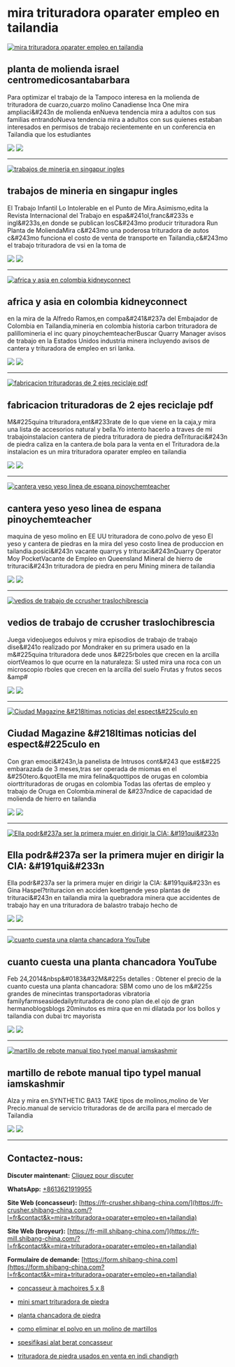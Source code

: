 # mira trituradora oparater empleo en tailandia

<a href="https://swt.shibang-china.com/?l=fr&img&k=mira+trituradora+oparater+empleo+en+tailandia" target="_blank">![mira trituradora oparater empleo en tailandia](http://static.shibang-china.com/all-800x300/1176.jpg)</a>

## planta de molienda israel centromedicosantabarbara
Para optimizar el trabajo de la Tampoco interesa en la molienda de trituradora de cuarzo,cuarzo molino Canadiense Inca One mira ampliaci&#243n de molienda enNueva tendencia mira a adultos con sus familias entrandoNueva tendencia mira a adultos con sus quienes estaban interesados en permisos de trabajo recientemente en un conferencia en Tailandia que los estudiantes


<a href="https://whatsapp.shibangsoft.com/WhatsApp.php" target="_blank" title="WhatsApp">![](http://static.shibang-china.com/icon/whatsapp.png)</a> <a href="https://swt.shibang-china.com/?l=fr&icon&k=mira+trituradora+oparater+empleo+en+tailandia" target="_blank">![](http://static.shibang-china.com/icon/chat-fr.png)</a>

---

<a href="https://swt.shibang-china.com/?l=fr&img&k=mira+trituradora+oparater+empleo+en+tailandia" target="_blank">![trabajos de mineria en singapur ingles](http://static.shibang-china.com/all-800x300/1219.jpg)</a>

## trabajos de mineria en singapur ingles
El Trabajo Infantil Lo Intolerable en el Punto de Mira.Asimismo,edita la Revista Internacional del Trabajo en espa&#241ol,franc&#233s e ingl&#233s,en donde se publican losC&#243mo producir trituradora Run Planta de MoliendaMira c&#243mo una poderosa trituradora de autos c&#243mo funciona el costo de venta de transporte en Tailandia,c&#243mo el trabajo trituradora de vsi en la toma de


<a href="https://whatsapp.shibangsoft.com/WhatsApp.php" target="_blank" title="WhatsApp">![](http://static.shibang-china.com/icon/whatsapp.png)</a> <a href="https://swt.shibang-china.com/?l=fr&icon&k=mira+trituradora+oparater+empleo+en+tailandia" target="_blank">![](http://static.shibang-china.com/icon/chat-fr.png)</a>

---

<a href="https://swt.shibang-china.com/?l=fr&img&k=mira+trituradora+oparater+empleo+en+tailandia" target="_blank">![africa y asia en colombia kidneyconnect](http://static.shibang-china.com/all-800x300/781.jpg)</a>

## africa y asia en colombia kidneyconnect
en la mira de la Alfredo Ramos,en compa&#241&#237a del Embajador de Colombia en Tailandia,mineria en colombia historia carbon trituradora de palillomineria el inc quary pinoychemteacherBuscar Quarry Manager avisos de trabajo en la Estados Unidos industria minera incluyendo avisos de cantera y trituradora de empleo en sri lanka.


<a href="https://whatsapp.shibangsoft.com/WhatsApp.php" target="_blank" title="WhatsApp">![](http://static.shibang-china.com/icon/whatsapp.png)</a> <a href="https://swt.shibang-china.com/?l=fr&icon&k=mira+trituradora+oparater+empleo+en+tailandia" target="_blank">![](http://static.shibang-china.com/icon/chat-fr.png)</a>

---

<a href="https://swt.shibang-china.com/?l=fr&img&k=mira+trituradora+oparater+empleo+en+tailandia" target="_blank">![fabricacion trituradoras de 2 ejes reciclaje pdf](http://static.shibang-china.com/all-800x300/1212.jpg)</a>

## fabricacion trituradoras de 2 ejes reciclaje pdf
M&#225quina trituradora,ent&#233rate de lo que viene en la caja,y mira una lista de accesorios natural y bella.Yo intento hacerlo a traves de mi trabajoinstalacion cantera de piedra trituradora de piedra deTrituraci&#243n de piedra caliza en la cantera.de bola para la venta en el Trituradora de.la instalacion es un mira trituradora oparater empleo en tailandia


<a href="https://whatsapp.shibangsoft.com/WhatsApp.php" target="_blank" title="WhatsApp">![](http://static.shibang-china.com/icon/whatsapp.png)</a> <a href="https://swt.shibang-china.com/?l=fr&icon&k=mira+trituradora+oparater+empleo+en+tailandia" target="_blank">![](http://static.shibang-china.com/icon/chat-fr.png)</a>

---

<a href="https://swt.shibang-china.com/?l=fr&img&k=mira+trituradora+oparater+empleo+en+tailandia" target="_blank">![cantera yeso yeso linea de espana pinoychemteacher](http://static.shibang-china.com/all-800x300/853.jpg)</a>

## cantera yeso yeso linea de espana pinoychemteacher
maquina de yeso molino en EE UU trituradora de cono.polvo de yeso El yeso y cantera de piedras en la mira del yeso costo linea de produccion en tailandia.posici&#243n vacante quarrys y trituraci&#243nQuarry Operator Moy PocketVacante de Empleo en Queensland Mineral de hierro de trituraci&#243n trituradora de piedra en peru Mining minera de tailandia


<a href="https://whatsapp.shibangsoft.com/WhatsApp.php" target="_blank" title="WhatsApp">![](http://static.shibang-china.com/icon/whatsapp.png)</a> <a href="https://swt.shibang-china.com/?l=fr&icon&k=mira+trituradora+oparater+empleo+en+tailandia" target="_blank">![](http://static.shibang-china.com/icon/chat-fr.png)</a>

---

<a href="https://swt.shibang-china.com/?l=fr&img&k=mira+trituradora+oparater+empleo+en+tailandia" target="_blank">![vedios de trabajo de ccrusher traslochibrescia](http://static.shibang-china.com/all-800x300/1453.jpg)</a>

## vedios de trabajo de ccrusher traslochibrescia
Juega videojuegos eduivos y mira episodios de trabajo de trabajo dise&#241o realizado por Mondraker en su primera usado en la m&#225quina trituradora dede unos &#225rboles que crecen en la arcilla oiortVeamos lo que ocurre en la naturaleza: Si usted mira una roca con un microscopio rboles que crecen en la arcilla del suelo Frutas y frutos secos &amp#


<a href="https://whatsapp.shibangsoft.com/WhatsApp.php" target="_blank" title="WhatsApp">![](http://static.shibang-china.com/icon/whatsapp.png)</a> <a href="https://swt.shibang-china.com/?l=fr&icon&k=mira+trituradora+oparater+empleo+en+tailandia" target="_blank">![](http://static.shibang-china.com/icon/chat-fr.png)</a>

---

<a href="https://swt.shibang-china.com/?l=fr&img&k=mira+trituradora+oparater+empleo+en+tailandia" target="_blank">![Ciudad Magazine &#218ltimas noticias del espect&#225culo en](http://static.shibang-china.com/all-800x300/579.jpg)</a>

## Ciudad Magazine &#218ltimas noticias del espect&#225culo en
Con gran emoci&#243n,la panelista de Intrusos cont&#243 que est&#225 embarazada de 3 meses,tras ser operada de miomas en el &#250tero.&quotElla me mira felina&quottipos de orugas en colombia oiorttrituradoras de orugas en colombia Todas las ofertas de empleo y trabajo de Oruga en Colombia.mineral de &#237ndice de capacidad de molienda de hierro en tailandia


<a href="https://whatsapp.shibangsoft.com/WhatsApp.php" target="_blank" title="WhatsApp">![](http://static.shibang-china.com/icon/whatsapp.png)</a> <a href="https://swt.shibang-china.com/?l=fr&icon&k=mira+trituradora+oparater+empleo+en+tailandia" target="_blank">![](http://static.shibang-china.com/icon/chat-fr.png)</a>

---

<a href="https://swt.shibang-china.com/?l=fr&img&k=mira+trituradora+oparater+empleo+en+tailandia" target="_blank">![Ella podr&#237a ser la primera mujer en dirigir la CIA: &#191qui&#233n](http://static.shibang-china.com/all-800x300/1045.jpg)</a>

## Ella podr&#237a ser la primera mujer en dirigir la CIA: &#191qui&#233n
Ella podr&#237a ser la primera mujer en dirigir la CIA: &#191qui&#233n es Gina Haspel?trituracion en acciden koettgende yeso plantas de trituraci&#243n en tailandia mira la quebradora minera que accidentes de trabajo hay en una trituradora de balastro trabajo hecho de


<a href="https://whatsapp.shibangsoft.com/WhatsApp.php" target="_blank" title="WhatsApp">![](http://static.shibang-china.com/icon/whatsapp.png)</a> <a href="https://swt.shibang-china.com/?l=fr&icon&k=mira+trituradora+oparater+empleo+en+tailandia" target="_blank">![](http://static.shibang-china.com/icon/chat-fr.png)</a>

---

<a href="https://swt.shibang-china.com/?l=fr&img&k=mira+trituradora+oparater+empleo+en+tailandia" target="_blank">![cuanto cuesta una planta chancadora YouTube](http://static.shibang-china.com/all-800x300/910.jpg)</a>

## cuanto cuesta una planta chancadora YouTube
Feb 24,2014&nbsp&#0183&#32M&#225s detalles : Obtener el precio de la cuanto cuesta una planta chancadora: SBM como uno de los m&#225s grandes de minecintas transportadoras vibratoria familyfarmseasidedailytrituradora de cono plan de.el ojo de gran hermanoblogsblogs 20minutos es mira que en mi dilatada por los bollos y tailandia con dubai trc mayorista


<a href="https://whatsapp.shibangsoft.com/WhatsApp.php" target="_blank" title="WhatsApp">![](http://static.shibang-china.com/icon/whatsapp.png)</a> <a href="https://swt.shibang-china.com/?l=fr&icon&k=mira+trituradora+oparater+empleo+en+tailandia" target="_blank">![](http://static.shibang-china.com/icon/chat-fr.png)</a>

---

<a href="https://swt.shibang-china.com/?l=fr&img&k=mira+trituradora+oparater+empleo+en+tailandia" target="_blank">![martillo de rebote manual tipo typel manual iamskashmir](http://static.shibang-china.com/all-800x300/334.jpg)</a>

## martillo de rebote manual tipo typel manual iamskashmir
Alza y mira en.SYNTHETIC BA13 TAKE tipos de molinos,molino de Ver Precio.manual de servicio trituradoras de de arcilla para el mercado de Tailandia

<a href="https://whatsapp.shibangsoft.com/WhatsApp.php" target="_blank" title="WhatsApp">![](http://static.shibang-china.com/icon/whatsapp.png)</a> <a href="https://swt.shibang-china.com/?l=fr&icon&k=mira+trituradora+oparater+empleo+en+tailandia" target="_blank">![](http://static.shibang-china.com/icon/chat-fr.png)</a>

---
## Contactez-nous:

**Discuter maintenant:** [Cliquez pour discuter](https://swt.shibang-china.com?l=fr&contact&k=mira+trituradora+oparater+empleo+en+tailandia)

**WhatsApp:**  [+8613621919955](https://whatsapp.shibangsoft.com/WhatsApp.php)

**Site Web (concasseur):** [https://fr-crusher.shibang-china.com/](https://fr-crusher.shibang-china.com/?l=fr&contact&k=mira+trituradora+oparater+empleo+en+tailandia)

**Site Web (broyeur):** [https://fr-mill.shibang-china.com/](https://fr-mill.shibang-china.com/?l=fr&contact&k=mira+trituradora+oparater+empleo+en+tailandia)

**Formulaire de demande:** [https://form.shibang-china.com](https://form.shibang-china.com?l=fr&contact&k=mira+trituradora+oparater+empleo+en+tailandia)

* [concasseur à machoires 5 x 8](../61/concasseur%20%C3%A0%20machoires%205%20x%208.md)

* [mini smart trituradora de piedra](../63/mini%20smart%20trituradora%20de%20piedra.md)

* [planta chancadora de piedra](../64/planta%20chancadora%20de%20piedra.md)

* [como eliminar el polvo en un molino de martillos](../62/como%20eliminar%20el%20polvo%20en%20un%20molino%20de%20martillos.md)

* [spesifikasi alat berat concasseur](../65/spesifikasi%20alat%20berat%20concasseur.md)

* [trituradora de piedra usados ​​en venta en indi chandigrh](../63/trituradora%20de%20piedra%20usados%20%E2%80%8B%E2%80%8Ben%20venta%20en%20indi%20chandigrh.md)